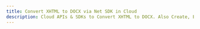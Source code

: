 ---title: Convert XHTML to DOCX via Net SDK in Clouddescription: Cloud APIs & SDKs to Convert XHTML to DOCX. Also Create, Edit & Render Microsoft Word & OpenOffice documents in the Cloud.---